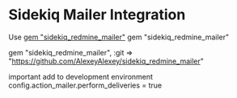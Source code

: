 # Sidekiq Mailer Integration

  Use [gem "sidekiq_redmine_mailer"](https://github.com/AlexeyAlexey/sidekiq_redmine_mailer)
  gem "sidekiq_redmine_mailer"

  gem "sidekiq_redmine_mailer", :git => "https://github.com/AlexeyAlexey/sidekiq_redmine_mailer"

  important add to development environment
  config.action_mailer.perform_deliveries = true
